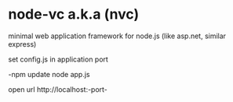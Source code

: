 # node-vc a.k.a (nvc)

minimal web application framework for node.js (like asp.net, similar express)

set config.js in application port

-npm update
 node app.js
 
 open url http://localhost:-port-
 
 
